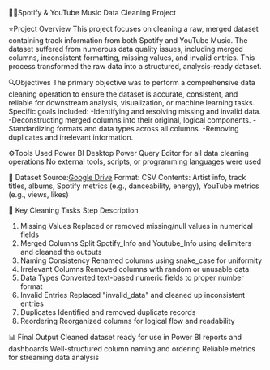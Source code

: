 
🎼🎶Spotify & YouTube Music Data Cleaning Project

⭐Project Overview
This project focuses on cleaning a raw, merged dataset containing track information from both Spotify and YouTube Music. 
The dataset suffered from numerous data quality issues, including merged columns, inconsistent formatting, missing values, and invalid entries. 
This process transformed the raw data into a structured, analysis-ready dataset.

🔍Objectives
The primary objective was to perform a comprehensive data 
cleaning operation to ensure the dataset is accurate, consistent, 
and reliable for downstream analysis, visualization, or machine learning tasks. 
Specific goals included:
-Identifying and resolving missing and invalid data.
-Deconstructing merged columns into their original, logical components.
-Standardizing formats and data types across all columns.
-Removing duplicates and irrelevant information.

⚙️Tools Used
Power BI Desktop
Power Query Editor for all data cleaning operations
No external tools, scripts, or programming languages were used

📁 Dataset
Source:[Google Drive](https://drive.google.com/file/d/1qanyuwEzkwEJ73vDJHk4ZlWE0JUG7udb/view)
Format: CSV
Contents: Artist info, track titles, albums, Spotify metrics
(e.g., danceability, energy), YouTube metrics (e.g., views, likes)

🧹 Key Cleaning Tasks
Step	                Description
1. Missing Values	Replaced or removed missing/null values in numerical fields
2. Merged Columns	Split Spotify_Info and Youtube_Info using delimiters and cleaned the outputs
3. Naming Consistency	Renamed columns using snake_case for uniformity
4. Irrelevant Columns	Removed columns with random or unusable data
5. Data Types	        Converted text-based numeric fields to proper number format
6. Invalid Entries	Replaced "invalid_data" and cleaned up inconsistent entries
7. Duplicates	        Identified and removed duplicate records
8. Reordering	        Reorganized columns for logical flow and readability

📊 Final Output
Cleaned dataset ready for use in Power BI reports and dashboards
Well-structured column naming and ordering
Reliable metrics for streaming data analysis
